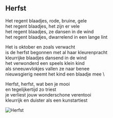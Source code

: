 ---
---

## Herfst

Het regent blaadjes, rode, bruine, gele \
het regent blaadjes, het zijn er vele \
het regent blaadjes, ze dansen in de wind \
het regent blaadjes, dwarrelend in een lange lint

Het is oktober en zoals verwacht  \
is de herfst begonnen met al haar kleurenpracht \
kleurrijke blaadjes dansend in de wind \
het verwonderd een speels klein kind \
als sneeuwvlokjes vallen ze naar benee \
nieuwsgierig neemt het kind een blaadje mee \

Herfst, herfst, wat ben je mooi \
en tegelijkertijd zo triest \
je verliest jouw wonderschone verentooi \
kleurrijk en duister als een kunstartiest


![Herfst](Herfst.jpg)
